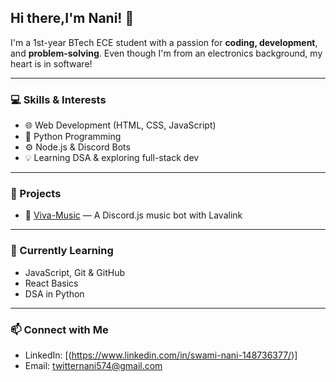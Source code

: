 ## Hi there,I'm Nani! 👋

I'm a 1st-year BTech ECE student with a passion for **coding, development**, and **problem-solving**. Even though I'm from an electronics background, my heart is in software!

---

### 💻 Skills & Interests
- 🌐 Web Development (HTML, CSS, JavaScript)
- 🐍 Python Programming
- ⚙️ Node.js & Discord Bots
- 💡 Learning DSA & exploring full-stack dev

---

### 📌 Projects
- 🎵 [Viva-Music](https://github.com/iamnani9/Viva-Music) — A Discord.js music bot with Lavalink

---

### 🌱 Currently Learning
- JavaScript, Git & GitHub
- React Basics
- DSA in Python

---

### 📫 Connect with Me
- LinkedIn: [(https://www.linkedin.com/in/swami-nani-148736377/)]
- Email: twitternani574@gmail.com

<!--
**iamnani9/iamnani9** is a ✨ _special_ ✨ repository because its `README.md` (this file) appears on your GitHub profile.

Here are some ideas to get you started:

- 🔭 I’m currently working on ...
- 🌱 I’m currently learning ...
- 👯 I’m looking to collaborate on ...
- 🤔 I’m looking for help with ...
- 💬 Ask me about ...
- 📫 How to reach me: ...
- 😄 Pronouns: ...
- ⚡ Fun fact: ...
-->
